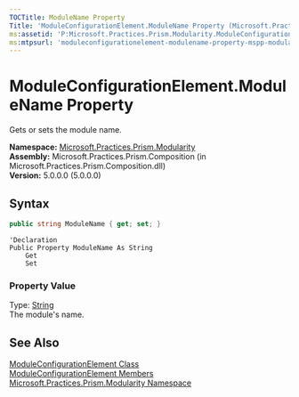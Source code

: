 ```yaml
---
TOCTitle: ModuleName Property
Title: 'ModuleConfigurationElement.ModuleName Property (Microsoft.Practices.Prism.Modularity)'
ms:assetid: 'P:Microsoft.Practices.Prism.Modularity.ModuleConfigurationElement.ModuleName'
ms:mtpsurl: 'moduleconfigurationelement-modulename-property-mspp-modularity.md'
---
```


# ModuleConfigurationElement.ModuleName Property

Gets or sets the module name.

**Namespace:** [Microsoft.Practices.Prism.Modularity](/patterns-practices/reference/mspp-modularity-namespace)<br/>
**Assembly:** Microsoft.Practices.Prism.Composition (in Microsoft.Practices.Prism.Composition.dll)<br/>
**Version:** 5.0.0.0 (5.0.0.0)

## Syntax

```C#
public string ModuleName { get; set; }
```

```VB
'Declaration
Public Property ModuleName As String
	Get
	Set
```

### Property Value

Type: [String](http://msdn.microsoft.com/en-us/library/s1wwdcbf)  
The module's name.

## See Also

[ModuleConfigurationElement Class](/patterns-practices/reference/moduleconfigurationelement-class-mspp-modularity)<br/>
[ModuleConfigurationElement Members](/patterns-practices/reference/moduleconfigurationelement-members-mspp-modularity)<br/>
[Microsoft.Practices.Prism.Modularity Namespace](/patterns-practices/reference/mspp-modularity-namespace)<br/>
